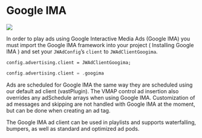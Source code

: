 # Google IMA

<img src="https://img.shields.io/badge/SDK-iOS%20v3-0AAC29.svg?logo=apple">

In order to play ads using Google Interactive Media Ads (Google IMA) you must import the Google IMA framework into your project ( Installing Google IMA ) and set your `JWAdConfig`’s `client` to `JWAdClientGoogima`.

```objc
config.advertising.client = JWAdClientGoogima;
```
```swift
config.advertising.client = .googima
```

Ads are scheduled for Google IMA the same way they are scheduled using our default ad client (vastPlugin). The VMAP control ad insertion also overrides any adSchedule arrays when using Google IMA. Customization of ad messages and skipping are not handled with Google IMA at the moment, but can be done when creating an ad tag.

The Google IMA ad client can be used in playlists and supports waterfalling, bumpers, as well as standard and optimized ad pods.
